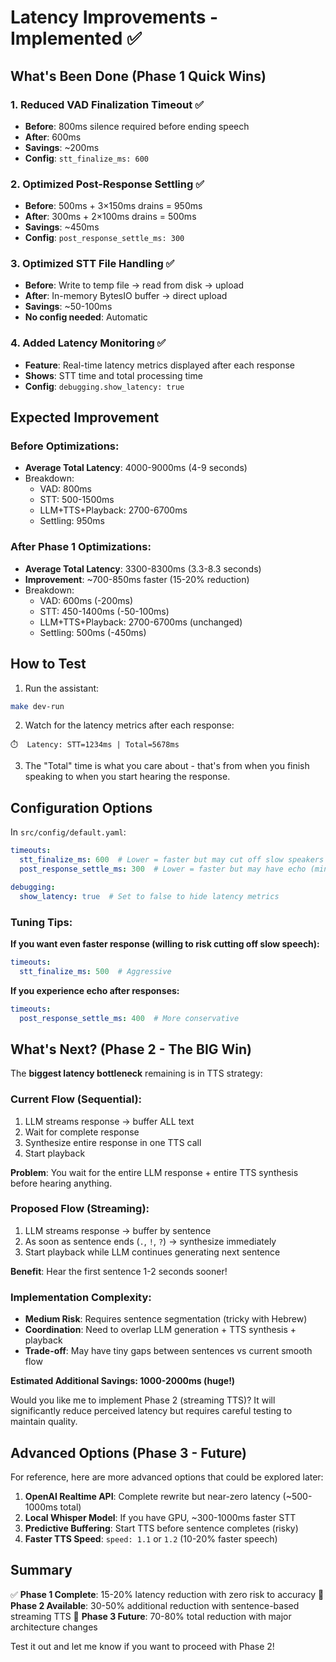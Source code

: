 # Latency Improvements - Implemented ✅

## What's Been Done (Phase 1 Quick Wins)

### 1. Reduced VAD Finalization Timeout ✅
- **Before**: 800ms silence required before ending speech
- **After**: 600ms
- **Savings**: ~200ms
- **Config**: `stt_finalize_ms: 600`

### 2. Optimized Post-Response Settling ✅
- **Before**: 500ms + 3×150ms drains = 950ms
- **After**: 300ms + 2×100ms drains = 500ms
- **Savings**: ~450ms
- **Config**: `post_response_settle_ms: 300`

### 3. Optimized STT File Handling ✅
- **Before**: Write to temp file → read from disk → upload
- **After**: In-memory BytesIO buffer → direct upload
- **Savings**: ~50-100ms
- **No config needed**: Automatic

### 4. Added Latency Monitoring ✅
- **Feature**: Real-time latency metrics displayed after each response
- **Shows**: STT time and total processing time
- **Config**: `debugging.show_latency: true`

## Expected Improvement

### Before Optimizations:
- **Average Total Latency**: 4000-9000ms (4-9 seconds)
- Breakdown:
  - VAD: 800ms
  - STT: 500-1500ms
  - LLM+TTS+Playback: 2700-6700ms
  - Settling: 950ms

### After Phase 1 Optimizations:
- **Average Total Latency**: 3300-8300ms (3.3-8.3 seconds)
- **Improvement**: ~700-850ms faster (15-20% reduction)
- Breakdown:
  - VAD: 600ms (-200ms)
  - STT: 450-1400ms (-50-100ms)
  - LLM+TTS+Playback: 2700-6700ms (unchanged)
  - Settling: 500ms (-450ms)

## How to Test

1. Run the assistant:
```bash
make dev-run
```

2. Watch for the latency metrics after each response:
```
⏱️  Latency: STT=1234ms | Total=5678ms
```

3. The "Total" time is what you care about - that's from when you finish speaking to when you start hearing the response.

## Configuration Options

In `src/config/default.yaml`:

```yaml
timeouts:
  stt_finalize_ms: 600  # Lower = faster but may cut off slow speakers (min: 400)
  post_response_settle_ms: 300  # Lower = faster but may have echo (min: 200)

debugging:
  show_latency: true  # Set to false to hide latency metrics
```

### Tuning Tips:

**If you want even faster response (willing to risk cutting off slow speech):**
```yaml
timeouts:
  stt_finalize_ms: 500  # Aggressive
```

**If you experience echo after responses:**
```yaml
timeouts:
  post_response_settle_ms: 400  # More conservative
```

## What's Next? (Phase 2 - The BIG Win)

The **biggest latency bottleneck** remaining is in TTS strategy:

### Current Flow (Sequential):
1. LLM streams response → buffer ALL text
2. Wait for complete response
3. Synthesize entire response in one TTS call
4. Start playback

**Problem**: You wait for the entire LLM response + entire TTS synthesis before hearing anything.

### Proposed Flow (Streaming):
1. LLM streams response → buffer by sentence
2. As soon as sentence ends (`.`, `!`, `?`) → synthesize immediately
3. Start playback while LLM continues generating next sentence

**Benefit**: Hear the first sentence 1-2 seconds sooner!

### Implementation Complexity:
- **Medium Risk**: Requires sentence segmentation (tricky with Hebrew)
- **Coordination**: Need to overlap LLM generation + TTS synthesis + playback
- **Trade-off**: May have tiny gaps between sentences vs current smooth flow

**Estimated Additional Savings: 1000-2000ms (huge!)**

Would you like me to implement Phase 2 (streaming TTS)? It will significantly reduce perceived latency but requires careful testing to maintain quality.

## Advanced Options (Phase 3 - Future)

For reference, here are more advanced options that could be explored later:

1. **OpenAI Realtime API**: Complete rewrite but near-zero latency (~500-1000ms total)
2. **Local Whisper Model**: If you have GPU, ~300-1000ms faster STT
3. **Predictive Buffering**: Start TTS before sentence completes (risky)
4. **Faster TTS Speed**: `speed: 1.1` or `1.2` (10-20% faster speech)

## Summary

✅ **Phase 1 Complete**: 15-20% latency reduction with zero risk to accuracy
🎯 **Phase 2 Available**: 30-50% additional reduction with sentence-based streaming TTS
🚀 **Phase 3 Future**: 70-80% total reduction with major architecture changes

Test it out and let me know if you want to proceed with Phase 2!

